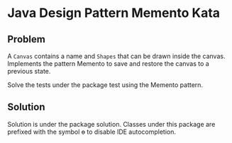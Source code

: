# Java Design Pattern Memento Kata

## Problem
A `Canvas` contains a name and `Shapes` that can be drawn inside the canvas.
Implements the pattern Memento to save and restore the canvas to a previous state.

Solve the tests under the package test using the Memento pattern.

## Solution
Solution is under the package solution. Classes under this package are prefixed with the symbol ɵ to disable IDE autocompletion.